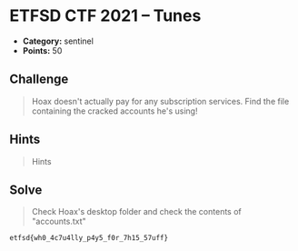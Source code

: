 # ETFSD CTF 2021 – Tunes

* **Category:** sentinel
* **Points:** 50

## Challenge

> Hoax doesn't actually pay for any subscription services. Find the file containing the cracked accounts he's using!
## Hints

> Hints

## Solve

> Check Hoax's desktop folder and check the contents of "accounts.txt"

```
etfsd{wh0_4c7u4lly_p4y5_f0r_7h15_57uff}
```